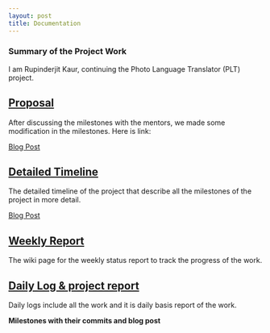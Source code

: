 ```yaml
---
layout: post
title: Documentation
---
```


### Summary of the Project Work ###

I am Rupinderjit Kaur, continuing the Photo Language Translator (PLT) project. 

## [Proposal](https://docs.google.com/document/d/17sN3IP84M-_FW9bEgagUnCg2pg4qplS-yNG9KE_9xfc/edit?usp=sharing) ##

After discussing the milestones with the mentors, we made some modification in the milestones. Here is link:

[Blog Post](http://rupinderwadali.github.io/GSoC_Proposal/)

## [Detailed Timeline](https://docs.google.com/document/d/17sN3IP84M-_FW9bEgagUnCg2pg4qplS-yNG9KE_9xfc/edit?usp=sharing) ##

The detailed timeline of the project that describe all the milestones of the project in more detail.

[Blog Post](http://rupinderwadali.github.io/timeline/)

## [Weekly Report](http://systers.org/systers-dev/doku.php/rupinderjit_kaur) ##

The wiki page for the weekly status report to track the progress of the work.

## [Daily Log & project report](https://docs.google.com/document/d/1vUf_Rd2SZuHn7RYSCId2TwtdTz8B8womrbTd3jUKvmM/edit?usp=sharing) ##

Daily logs include all the work and it is daily basis report of the work.

**Milestones with their commits and blog post**


